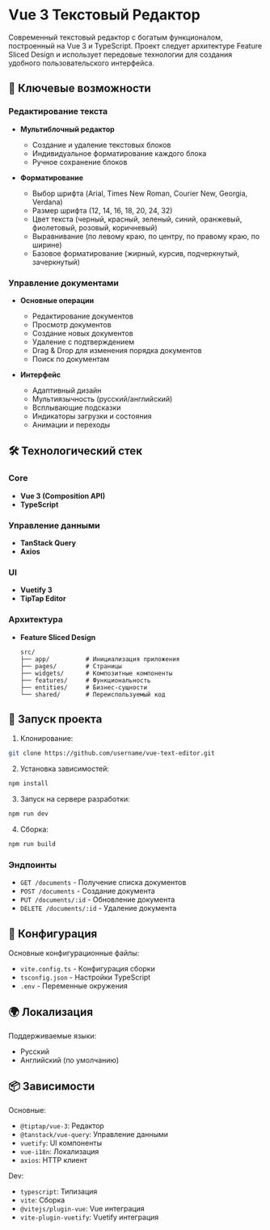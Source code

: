 # Vue 3 Текстовый Редактор

Современный текстовый редактор с богатым функционалом, построенный на Vue 3 и TypeScript. Проект следует архитектуре Feature Sliced Design и использует передовые технологии для создания удобного пользовательского интерфейса.

## 🚀 Ключевые возможности

### Редактирование текста
- **Мультиблочный редактор**
  - Создание и удаление текстовых блоков
  - Индивидуальное форматирование каждого блока
  - Ручное сохранение блоков

- **Форматирование**
  - Выбор шрифта (Arial, Times New Roman, Courier New, Georgia, Verdana)
  - Размер шрифта (12, 14, 16, 18, 20, 24, 32)
  - Цвет текста (черный, красный, зеленый, синий, оранжевый, фиолетовый, розовый, коричневый)
  - Выравнивание (по левому краю, по центру, по правому краю, по ширине)
  - Базовое форматирование (жирный, курсив, подчеркнутый, зачеркнутый)

### Управление документами
- **Основные операции**
  - Редактирование документов
  - Просмотр документов
  - Создание новых документов
  - Удаление с подтверждением
  - Drag & Drop для изменения порядка документов
  - Поиск по документам

- **Интерфейс**
  - Адаптивный дизайн
  - Мультиязычность (русский/английский)
  - Всплывающие подсказки
  - Индикаторы загрузки и состояния
  - Анимации и переходы

## 🛠 Технологический стек

### Core
- **Vue 3 (Composition API)**
- **TypeScript**

### Управление данными
- **TanStack Query**
- **Axios**

### UI
- **Vuetify 3**
- **TipTap Editor**

### Архитектура
- **Feature Sliced Design**
  ```
  src/
  ├── app/          # Инициализация приложения
  ├── pages/        # Страницы
  ├── widgets/      # Композитные компоненты
  ├── features/     # Функциональность
  ├── entities/     # Бизнес-сущности
  └── shared/       # Переиспользуемый код
  ```

## 🚀 Запуск проекта

1. Клонирование:
```bash
git clone https://github.com/username/vue-text-editor.git
```

2. Установка зависимостей:
```bash
npm install
```

3. Запуск на сервере разработки:
```bash
npm run dev
```

4. Сборка:
```bash
npm run build
```

### Эндпоинты
- `GET /documents` - Получение списка документов
- `POST /documents` - Создание документа
- `PUT /documents/:id` - Обновление документа
- `DELETE /documents/:id` - Удаление документа

## 🔧 Конфигурация

Основные конфигурационные файлы:
- `vite.config.ts` - Конфигурация сборки
- `tsconfig.json` - Настройки TypeScript
- `.env` - Переменные окружения

## 🌍 Локализация

Поддерживаемые языки:
- Русский 
- Английский (по умолчанию)

## 📦 Зависимости

Основные:
- `@tiptap/vue-3`: Редактор
- `@tanstack/vue-query`: Управление данными
- `vuetify`: UI компоненты
- `vue-i18n`: Локализация
- `axios`: HTTP клиент

Dev:
- `typescript`: Типизация
- `vite`: Сборка
- `@vitejs/plugin-vue`: Vue интеграция
- `vite-plugin-vuetify`: Vuetify интеграция